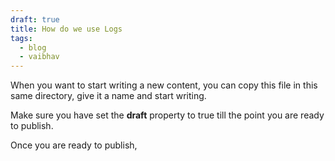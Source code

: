 ```yaml
---
draft: true
title: How do we use Logs
tags:
  - blog
  - vaibhav
---
```

When you want to start writing a new content, you can copy this file in this same directory, give it a name and start writing. 

Make sure you have set the **draft** property to true till the point you are ready to publish. 

Once you are ready to publish, 